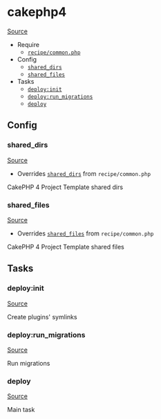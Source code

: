 <!-- DO NOT EDIT THIS FILE! -->
<!-- Instead edit recipe/cakephp4.php -->
<!-- Then run bin/docgen -->

# cakephp4

[Source](/recipe/cakephp4.php)



* Require
  * [`recipe/common.php`](/docs/recipe/common.md)
* Config
  * [`shared_dirs`](#shared_dirs)
  * [`shared_files`](#shared_files)
* Tasks
  * [`deploy:init`](#deployinit)
  * [`deploy:run_migrations`](#deployrun_migrations)
  * [`deploy`](#deploy)

## Config
### shared_dirs
[Source](/recipe/cakephp4.php#L11)

* Overrides [`shared_dirs`](/docs/recipe/common.md#shared_dirs) from `recipe/common.php`

CakePHP 4 Project Template shared dirs

### shared_files
[Source](/recipe/cakephp4.php#L17)

* Overrides [`shared_files`](/docs/recipe/common.md#shared_files) from `recipe/common.php`

CakePHP 4 Project Template shared files


## Tasks
### deploy:init
[Source](/recipe/cakephp4.php#L25)

Create plugins' symlinks

### deploy:run_migrations
[Source](/recipe/cakephp4.php#L32)

Run migrations

### deploy
[Source](/recipe/cakephp4.php#L41)

Main task

